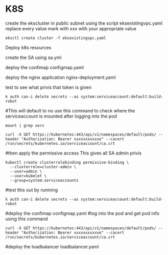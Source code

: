 K8S 
===
create the ekscluster in public subnet using the script eksexistingvpc.yaml
replace every value mark with xxx with your appropriate value

```
eksctl create cluster -f eksexistingvpc.yaml
```
Deploy k8s resources

 create the SA using sa.yml

 deploy the confimap configmap.yaml

 deploy the nginx application nginx-deployment.yaml

 test to see what privis that token is given
```
k auth can-i delete secrets --as system:serviceaccount:default:build-robot
```
#This will default to no
use this command to check where the serviceaccount is mounted after logging into the pod 
```
mount | grep serv
```
```
curl -X GET https://kubernetes:443/api/v1/namespaces/default/pods/ --header "Authorization: Bearer xxxxxxxxxxxe" --cacert /run/secrets/kubernetes.io/serviceaccount/ca.crt
```
#then apply the permissive access This gives all SA admin privis 
```
kubectl create clusterrolebinding permissive-binding \
  --clusterrole=cluster-admin \
  --user=admin \
  --user=kubelet \
  --group=system:serviceaccounts
```

#test this out by runining
```
k auth can-i delete secrets --as system:serviceaccount:default:build-robot
```
#deploy the confimap configmap.yaml
#log into the pod and get pod info using this command
```
curl -X GET https://kubernetes:443/api/v1/namespaces/default/pods/ --header "Authorization: Bearer xxxxxxxxxxxe" --cacert /run/secrets/kubernetes.io/serviceaccount/ca.crt
```

#deploy the loadbalancer loadbalancer.yaml


